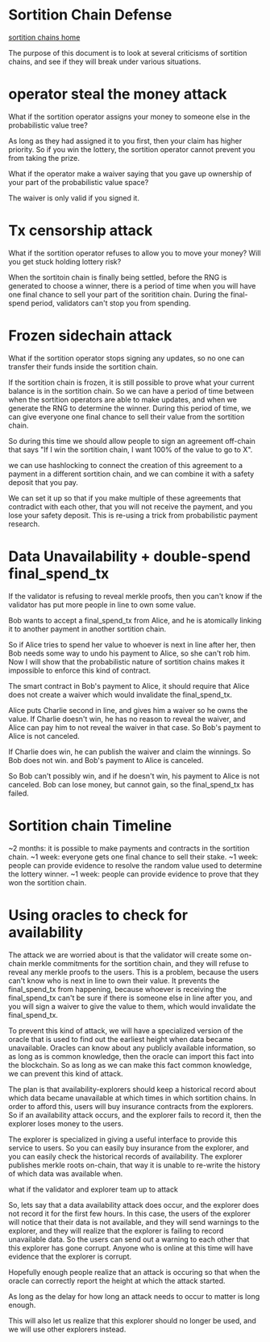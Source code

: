 Sortition Chain Defense
=============

[sortition chains home](./sortition_chains.md)


The purpose of this document is to look at several criticisms of sortition chains, and see if they will break under various situations.

operator steal the money attack
===========

What if the sortition operator assigns your money to someone else in the probabilistic value tree?

As long as they had assigned it to you first, then your claim has higher priority. So if you win the lottery, the sortition operator cannot prevent you from taking the prize.

What if the operator make a waiver saying that you gave up ownership of your part of the probabilistic value space?

The waiver is only valid if you signed it.

Tx censorship attack
===========

What if the sortition operator refuses to allow you to move your money? Will you get stuck holding lottery risk?

When the sortitoin chain is finally being settled, before the RNG is generated to choose a winner, there is a period of time when you will have one final chance to sell your part of the soritition chain. During the final-spend period, validators can't stop you from spending.

Frozen sidechain attack
===========

What if the sortition operator stops signing any updates, so no one can transfer their funds inside the sortition chain.

If the sortition chain is frozen, it is still possible to prove what your current balance is in the sortition chain. So we can have a period of time between when the sortition operators are able to make updates, and when we generate the RNG to determine the winner.
During this period of time, we can give everyone one final chance to sell their value from the sortition chain.

So during this time we should allow people to sign an agreement off-chain that says "If I win the sortition chain, I want 100% of the value to go to X".

we can use hashlocking to connect the creation of this agreement to a payment in a different sortition chain, and we can combine it with a safety deposit that you pay.

We can set it up so that if you make multiple of these agreements that contradict with each other, that you will not receive the payment, and you lose your safety deposit.
This is re-using a trick from probabilistic payment research.

Data Unavailability + double-spend final_spend_tx
==========

If the validator is refusing to reveal merkle proofs, then you can't know if the validator has put more people in line to own some value.

Bob wants to accept a final_spend_tx from Alice, and he is atomically linking it to another payment in another sortition chain.

So if Alice tries to spend her value to whoever is next in line after her, then Bob needs some way to undo his payment to Alice, so she can't rob him. Now I will show that the probabilistic nature of sortition chains makes it impossible to enforce this kind of contract.


The smart contract in Bob's payment to Alice, it should require that Alice does not create a waiver which would invalidate the final_spend_tx.

Alice puts Charlie second in line, and gives him a waiver so he owns the value.
If Charlie doesn't win, he has no reason to reveal the waiver, and Alice can pay him to not reveal the waiver in that case. So Bob's payment to Alice is not canceled.

If Charlie does win, he can publish the waiver and claim the winnings. So Bob does not win. and Bob's payment to Alice is canceled.

So Bob can't possibly win, and if he doesn't win, his payment to Alice is not canceled.  Bob can lose money, but cannot gain, so the final_spend_tx has failed.


Sortition chain Timeline
===========

~2 months: it is possible to make payments and contracts in the sortition chain.
~1 week: everyone gets one final chance to sell their stake.
~1 week: people can provide evidence to resolve the random value used to determine the lottery winner.
~1 week: people can provide evidence to prove that they won the sortition chain.











Using oracles to check for availability
===============


The attack we are worried about is that the validator will create some on-chain merkle commitments for the sortition chain, and they will refuse to reveal any merkle proofs to the users.
This is a problem, because the users can't know who is next in line to own their value.
It prevents the final_spend_tx from happening, because whoever is receiving the final_spend_tx can't be sure if there is someone else in line after you, and you will sign a waiver to give the value to them, which would invalidate the final_spend_tx.

To prevent this kind of attack, we will have a specialized version of the oracle that is used to find out the earliest height when data became unavailable.
Oracles can know about any publicly available information, so as long as <the fact that data became unavailable at a particular point in time> is common knowledge, then the oracle can import this fact into the blockchain.
So as long as we can make this fact common knowledge, we can prevent this kind of attack.


The plan is that availability-explorers should keep a historical record about which data became unavailable at which times in which sortition chains.
In order to afford this, users will buy insurance contracts from the explorers.
So if an availability attack occurs, and the explorer fails to record it, then the explorer loses money to the users.

The explorer is specialized in giving a useful interface to provide this service to users. So you can easily buy insurance from the explorer, and you can easily check the historical records of availability. The explorer publishes merkle roots on-chain, that way it is unable to re-write the history of which data was available when.



what if the validator and explorer team up to attack

So, lets say that a data availability attack does occur, and the explorer does not record it for the first few hours.
In this case, the users of the explorer will notice that their data is not available, and they will send warnings to the explorer, and they will realize that the explorer is failing to record unavailable data.
So the users can send out a warning to each other that this explorer has gone corrupt.
Anyone who is online at this time will have evidence that the explorer is corrupt.

Hopefully enough people realize that an attack is occuring so that when the oracle can correctly report the height at which the attack started.

As long as the delay for how long an attack needs to occur to matter is long enough.

This will also let us realize that this explorer should no longer be used, and we will use other explorers instead.
